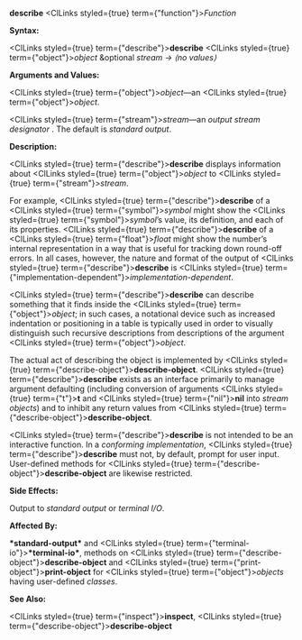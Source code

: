 **describe** <ClLinks styled={true} term={"function"}><i>Function</i></ClLinks> 



**Syntax:** 



<ClLinks styled={true} term={"describe"}><b>describe</b></ClLinks> <ClLinks styled={true} term={"object"}><i>object</i></ClLinks> &amp;optional *stream → ⟨no values⟩* 



**Arguments and Values:** 



<ClLinks styled={true} term={"object"}><i>object</i></ClLinks>—an <ClLinks styled={true} term={"object"}><i>object</i></ClLinks>. 



<ClLinks styled={true} term={"stream"}><i>stream</i></ClLinks>—an *output stream designator* . The default is *standard output*. 



**Description:** 



<ClLinks styled={true} term={"describe"}><b>describe</b></ClLinks> displays information about <ClLinks styled={true} term={"object"}><i>object</i></ClLinks> to <ClLinks styled={true} term={"stream"}><i>stream</i></ClLinks>. 



For example, <ClLinks styled={true} term={"describe"}><b>describe</b></ClLinks> of a <ClLinks styled={true} term={"symbol"}><i>symbol</i></ClLinks> might show the <ClLinks styled={true} term={"symbol"}><i>symbol</i></ClLinks>’s value, its definition, and each of its properties. <ClLinks styled={true} term={"describe"}><b>describe</b></ClLinks> of a <ClLinks styled={true} term={"float"}><i>float</i></ClLinks> might show the number’s internal representation in a way that is useful for tracking down round-off errors. In all cases, however, the nature and format of the output of <ClLinks styled={true} term={"describe"}><b>describe</b></ClLinks> is <ClLinks styled={true} term={"implementation-dependent"}><i>implementation-dependent</i></ClLinks>. 



<ClLinks styled={true} term={"describe"}><b>describe</b></ClLinks> can describe something that it finds inside the <ClLinks styled={true} term={"object"}><i>object</i></ClLinks>; in such cases, a notational device such as increased indentation or positioning in a table is typically used in order to visually distinguish such recursive descriptions from descriptions of the argument <ClLinks styled={true} term={"object"}><i>object</i></ClLinks>. 







 



 



The actual act of describing the object is implemented by <ClLinks styled={true} term={"describe-object"}><b>describe-object</b></ClLinks>. <ClLinks styled={true} term={"describe"}><b>describe</b></ClLinks> exists as an interface primarily to manage argument defaulting (including conversion of arguments <ClLinks styled={true} term={"t"}><b>t</b></ClLinks> and <ClLinks styled={true} term={"nil"}><b>nil</b></ClLinks> into *stream objects*) and to inhibit any return values from <ClLinks styled={true} term={"describe-object"}><b>describe-object</b></ClLinks>. 



<ClLinks styled={true} term={"describe"}><b>describe</b></ClLinks> is not intended to be an interactive function. In a *conforming implementation*, <ClLinks styled={true} term={"describe"}><b>describe</b></ClLinks> must not, by default, prompt for user input. User-defined methods for <ClLinks styled={true} term={"describe-object"}><b>describe-object</b></ClLinks> are likewise restricted. 



**Side Effects:** 



Output to *standard output* or *terminal I/O*. 



**Affected By:** 



**\*standard-output\*** and <ClLinks styled={true} term={"terminal-io"}><b>\*terminal-io\*</b></ClLinks>, methods on <ClLinks styled={true} term={"describe-object"}><b>describe-object</b></ClLinks> and <ClLinks styled={true} term={"print-object"}><b>print-object</b></ClLinks> for <ClLinks styled={true} term={"object"}><i>objects</i></ClLinks> having user-defined *classes*. 



**See Also:** 



<ClLinks styled={true} term={"inspect"}><b>inspect</b></ClLinks>, <ClLinks styled={true} term={"describe-object"}><b>describe-object</b></ClLinks> 



